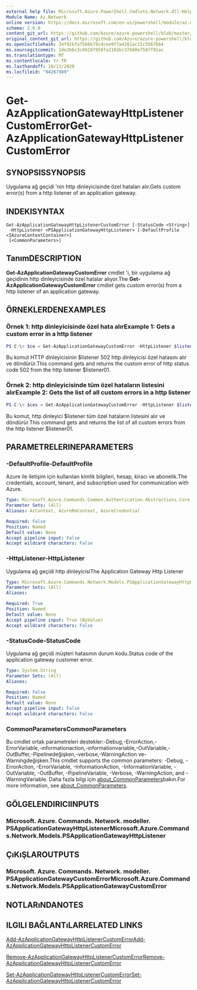 ```yaml
---
external help file: Microsoft.Azure.PowerShell.Cmdlets.Network.dll-Help.xml
Module Name: Az.Network
online version: https://docs.microsoft.com/en-us/powershell/module/az.network/get-azapplicationgatewayhttplistenercustomerror
schema: 2.0.0
content_git_url: https://github.com/Azure/azure-powershell/blob/master/src/Network/Network/help/Get-AzApplicationGatewayHttpListenerCustomError.md
original_content_git_url: https://github.com/Azure/azure-powershell/blob/master/src/Network/Network/help/Get-AzApplicationGatewayHttpListenerCustomError.md
ms.openlocfilehash: 34f92bfa7566679c4cee9f7a4281ac15c55676b4
ms.sourcegitcommit: 1de2b6c3c99197958fa2101bc37680e7507f91ac
ms.translationtype: MT
ms.contentlocale: tr-TR
ms.lasthandoff: 10/13/2020
ms.locfileid: "94267989"
---
```

# <span data-ttu-id="1654f-101">Get-AzApplicationGatewayHttpListenerCustomError</span><span class="sxs-lookup"><span data-stu-id="1654f-101">Get-AzApplicationGatewayHttpListenerCustomError</span></span>

## <span data-ttu-id="1654f-102">SYNOPSIS</span><span class="sxs-lookup"><span data-stu-id="1654f-102">SYNOPSIS</span></span>
<span data-ttu-id="1654f-103">Uygulama ağ geçidi 'nin http dinleyicisinde özel hataları alır.</span><span class="sxs-lookup"><span data-stu-id="1654f-103">Gets custom error(s) from a http listener of an application gateway.</span></span>

## <span data-ttu-id="1654f-104">INDEKI</span><span class="sxs-lookup"><span data-stu-id="1654f-104">SYNTAX</span></span>

```
Get-AzApplicationGatewayHttpListenerCustomError [-StatusCode <String>]
 -HttpListener <PSApplicationGatewayHttpListener> [-DefaultProfile <IAzureContextContainer>]
 [<CommonParameters>]
```

## <span data-ttu-id="1654f-105">Tanım</span><span class="sxs-lookup"><span data-stu-id="1654f-105">DESCRIPTION</span></span>
<span data-ttu-id="1654f-106">**Get-AzApplicationGatewayCustomError** cmdlet 'i, bir uygulama ağ geçidinin http dinleyicisinde özel hatalar alıyor.</span><span class="sxs-lookup"><span data-stu-id="1654f-106">The **Get-AzApplicationGatewayCustomError** cmdlet gets custom error(s) from a http listener of an application gateway.</span></span>

## <span data-ttu-id="1654f-107">ÖRNEKLERDEN</span><span class="sxs-lookup"><span data-stu-id="1654f-107">EXAMPLES</span></span>

### <span data-ttu-id="1654f-108">Örnek 1: http dinleyicisinde özel hata alır</span><span class="sxs-lookup"><span data-stu-id="1654f-108">Example 1: Gets a custom error in a http listener</span></span>
```powershell
PS C:\> $ce = Get-AzApplicationGatewayCustomError -HttpListener $listener01 -StatusCode HttpStatus502
```

<span data-ttu-id="1654f-109">Bu komut HTTP dinleyicisinin $listener 502 http dinleyicisi özel hatasını alır ve döndürür.</span><span class="sxs-lookup"><span data-stu-id="1654f-109">This command gets and returns the custom error of http status code 502 from the http listener $listener01.</span></span>

### <span data-ttu-id="1654f-110">Örnek 2: http dinleyicisinde tüm özel hataların listesini alır</span><span class="sxs-lookup"><span data-stu-id="1654f-110">Example 2: Gets the list of all custom errors in a http listener</span></span>
```powershell
PS C:\> $ces = Get-AzApplicationGatewayCustomError -HttpListener $listener01
```

<span data-ttu-id="1654f-111">Bu komut, http dinleyici $listener tüm özel hataların listesini alır ve döndürür.</span><span class="sxs-lookup"><span data-stu-id="1654f-111">This command gets and returns the list of all custom errors from the http listener $listener01.</span></span>

## <span data-ttu-id="1654f-112">PARAMETRELERINE</span><span class="sxs-lookup"><span data-stu-id="1654f-112">PARAMETERS</span></span>

### <span data-ttu-id="1654f-113">-DefaultProfile</span><span class="sxs-lookup"><span data-stu-id="1654f-113">-DefaultProfile</span></span>
<span data-ttu-id="1654f-114">Azure ile iletişim için kullanılan kimlik bilgileri, hesap, kiracı ve abonelik.</span><span class="sxs-lookup"><span data-stu-id="1654f-114">The credentials, account, tenant, and subscription used for communication with Azure.</span></span>

```yaml
Type: Microsoft.Azure.Commands.Common.Authentication.Abstractions.Core.IAzureContextContainer
Parameter Sets: (All)
Aliases: AzContext, AzureRmContext, AzureCredential

Required: False
Position: Named
Default value: None
Accept pipeline input: False
Accept wildcard characters: False
```

### <span data-ttu-id="1654f-115">-HttpListener</span><span class="sxs-lookup"><span data-stu-id="1654f-115">-HttpListener</span></span>
<span data-ttu-id="1654f-116">Uygulama ağ geçidi http dinleyicisi</span><span class="sxs-lookup"><span data-stu-id="1654f-116">The Application Gateway Http Listener</span></span>

```yaml
Type: Microsoft.Azure.Commands.Network.Models.PSApplicationGatewayHttpListener
Parameter Sets: (All)
Aliases:

Required: True
Position: Named
Default value: None
Accept pipeline input: True (ByValue)
Accept wildcard characters: False
```

### <span data-ttu-id="1654f-117">-StatusCode</span><span class="sxs-lookup"><span data-stu-id="1654f-117">-StatusCode</span></span>
<span data-ttu-id="1654f-118">Uygulama ağ geçidi müşteri hatasının durum kodu.</span><span class="sxs-lookup"><span data-stu-id="1654f-118">Status code of the application gateway customer error.</span></span>

```yaml
Type: System.String
Parameter Sets: (All)
Aliases:

Required: False
Position: Named
Default value: None
Accept pipeline input: False
Accept wildcard characters: False
```

### <span data-ttu-id="1654f-119">CommonParameters</span><span class="sxs-lookup"><span data-stu-id="1654f-119">CommonParameters</span></span>
<span data-ttu-id="1654f-120">Bu cmdlet ortak parametreleri destekler:-Debug,-ErrorAction,-ErrorVariable,-ınformationaction,-ınformationvariable,-OutVariable,-OutBuffer,-Pipelinedeğişken,-verbose,-WarningAction ve-Warningdeğişken.</span><span class="sxs-lookup"><span data-stu-id="1654f-120">This cmdlet supports the common parameters: -Debug, -ErrorAction, -ErrorVariable, -InformationAction, -InformationVariable, -OutVariable, -OutBuffer, -PipelineVariable, -Verbose, -WarningAction, and -WarningVariable.</span></span> <span data-ttu-id="1654f-121">Daha fazla bilgi için [about_CommonParameters](http://go.microsoft.com/fwlink/?LinkID=113216)bakın.</span><span class="sxs-lookup"><span data-stu-id="1654f-121">For more information, see [about_CommonParameters](http://go.microsoft.com/fwlink/?LinkID=113216).</span></span>

## <span data-ttu-id="1654f-122">GÖLGELENDIRICI</span><span class="sxs-lookup"><span data-stu-id="1654f-122">INPUTS</span></span>

### <span data-ttu-id="1654f-123">Microsoft. Azure. Commands. Network. modeller. PSApplicationGatewayHttpListener</span><span class="sxs-lookup"><span data-stu-id="1654f-123">Microsoft.Azure.Commands.Network.Models.PSApplicationGatewayHttpListener</span></span>

## <span data-ttu-id="1654f-124">ÇıKıŞLAR</span><span class="sxs-lookup"><span data-stu-id="1654f-124">OUTPUTS</span></span>

### <span data-ttu-id="1654f-125">Microsoft. Azure. Commands. Network. modeller. PSApplicationGatewayCustomError</span><span class="sxs-lookup"><span data-stu-id="1654f-125">Microsoft.Azure.Commands.Network.Models.PSApplicationGatewayCustomError</span></span>

## <span data-ttu-id="1654f-126">NOTLARıNDA</span><span class="sxs-lookup"><span data-stu-id="1654f-126">NOTES</span></span>

## <span data-ttu-id="1654f-127">ILGILI BAĞLANTıLAR</span><span class="sxs-lookup"><span data-stu-id="1654f-127">RELATED LINKS</span></span>

[<span data-ttu-id="1654f-128">Add-AzApplicationGatewayHttpListenerCustomError</span><span class="sxs-lookup"><span data-stu-id="1654f-128">Add-AzApplicationGatewayHttpListenerCustomError</span></span>](./Add-AzApplicationGatewayHttpListenerCustomError.md)

[<span data-ttu-id="1654f-129">Remove-AzApplicationGatewayHttpListenerCustomError</span><span class="sxs-lookup"><span data-stu-id="1654f-129">Remove-AzApplicationGatewayHttpListenerCustomError</span></span>](./Remove-AzApplicationGatewayHttpListenerCustomError.md)

[<span data-ttu-id="1654f-130">Set-AzApplicationGatewayHttpListenerCustomError</span><span class="sxs-lookup"><span data-stu-id="1654f-130">Set-AzApplicationGatewayHttpListenerCustomError</span></span>](./Set-AzApplicationGatewayHttpListenerCustomError.md)
